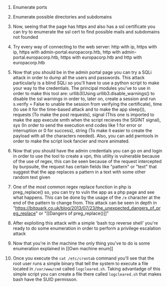 1. Enumerate ports

2. Enumerate possible directories and subdomains

3. Now, seeing that the page has https and also has a ssl certificate you can try to enumerate the ssl cert to find possible mails and subdomains not founded

4. Try every way of connecting to the web server: http with ip, https with ip, https with admin-portal.europacorp.htb, http with admin-portal.europacorp.htb, https with europacorp.htb and http with europacorp.htb

5. Now that you should be in the admin portal page you can try a SQLi attack in order to dump all the users and passwords. This attack particularly is a blind SQLi so you'll have to use a python script to make your way to the credentials. The principal modules you've to use in order to make this tool are: urllib3(Using urllib3.disable_warnings() to disable the ssl warnings in order to, later on, create a session and run s.verify = False to unable the session from verifying the certificate), time (to use it for the time-based attack and to make the app sleep()), requests (To make the post requests), signal (This one is imported to make the app execute smth when the script recieves the SIGINT signal), sys (In order to send the execution end codes like 1 for error or interruption or 0 for success), string (To make it easier to create the payload with all the characters needed). Also, you can add pwntools in order to make the script look fancier and more animated.

6. Now that you should have the admin credentials you can go on and login in order to use the tool to create a vpn, this utility is vulnerable because of the use of regex, this can be seen because of the request intercepted by burpsuite, the request has certain fields like "pattern" or "text" that suggest that the app replaces a pattern in a text with some other random text given

7. One of the most common regex replace function in php is preg_replace() so, you can try to vuln the app as a php page and see what happens. This can be done by the usage of the `/e` character at the end of the pattern to change from. This attack can be seen in depth in "https://bitquark.co.uk/blog/2013/07/23/the_unexpected_dangers_of_preg_replace" or "[[Dangers of preg_replace()]]"

8. After exploiting this attack with a simple 'bash tcp reverse shell' you're ready to do some enumeration in order to perform a privilege escalation attack

9. Now that you're in the machine the only thing you've to do is some enumeration explained in [[Own machine enum]]

10. Once you execute the `cat /etc/crontab` command you'll see that the root user runs a simple binary that tell the system to execute a file located in `/var/www/cmd` called `logcleared.sh`. Taking advantadge of this simple script you can create a file there called `logcleared.sh` that makes bash have the SUID permisson.